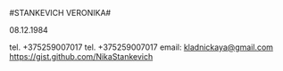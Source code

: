 #STANKEVICH VERONIKA#  

08.12.1984

tel. +375259007017
tel. +375259007017
email: kladnickaya@gmail.com
https://gist.github.com/NikaStankevich
  
